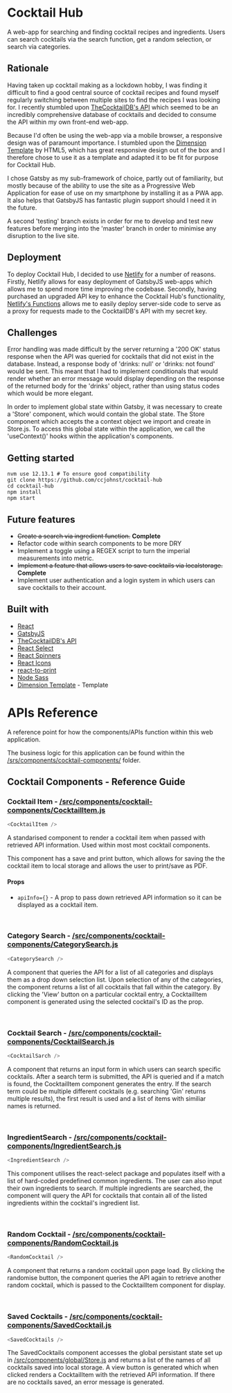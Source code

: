 # Cocktail Hub

A web-app for searching and finding cocktail recipes and ingredients. Users can search cocktails via the search function, get a random selection, or search via categories.

## Rationale

Having taken up cocktail making as a lockdown hobby, I was finding it difficult to find a good central source of cocktail recipes and found myself regularly switching between multiple sites to find the recipes I was looking for. I recently stumbled upon [TheCocktailDB's API](https://www.thecocktaildb.com/api.php) which seemed to be an incredibly comprehensive database of cocktails and decided to consume the API within my own front-end web-app.

Because I'd often be using the web-app via a mobile browser, a responsive design was of paramount importance. I stumbled upon the [Dimension Template](https://html5up.net/) by HTML5, which has great responsive design out of the box and I therefore chose to use it as a template and adapted it to be fit for purpose for Cocktail Hub.

I chose Gatsby as my sub-framework of choice, partly out of familiarity, but mostly because of the ability to use the site as a Progressive Web Application for ease of use on my smartphone by installing it as a PWA app. It also helps that GatsbyJS has fantastic plugin support should I need it in the future.

A second 'testing' branch exists in order for me to develop and test new features before merging into the 'master' branch in order to minimise any disruption to the live site.

## Deployment

To deploy Cocktail Hub, I decided to use [Netlify](https://www.netlify.com/) for a number of reasons. Firstly, Netlify allows for easy deployment of GatsbyJS web-apps which allows me to spend more time improving rhe codebase. Secondly, having purchased an upgraded API key to enhance the Cocktail Hub's functionality, [Netlify's Functions](https://www.netlify.com/products/functions/) allows me to easily deploy server-side code to serve as a proxy for requests made to the CocktailDB's API with my secret key.

## Challenges

Error handling was made difficult by the server returning a '200 OK' status response when the API was queried for cocktails that did not exist in the database. Instead, a response body of 'drinks: null' or 'drinks: not found' would be sent. This meant that I had to implement conditionals that would render whether an error message would display depending on the response of the returned body for the 'drinks' object, rather than using status codes which would be more elegant.

In order to implement global state within Gatsby, it was necessary to create a 'Store' component, which would contain the global state. The Store component which accepts the a context object we import and create in Store.js. To access this global state within the application, we call the 'useContext()' hooks within the application's components.

## Getting started

```
nvm use 12.13.1 # To ensure good compatibility
git clone https://github.com/ccjohnst/cocktail-hub
cd cocktail-hub
npm install
npm start
```

## Future features

- ~~Create a search via ingredient function.~~ **Complete**
- Refactor code within search components to be more DRY
- Implement a toggle using a REGEX script to turn the imperial measurements into metric.
- ~~Implement a feature that allows users to save cocktails via localstorage.~~ **Complete**
- Implement user authentication and a login system in which users can save cocktails to their account.

## Built with

- [React](https://reactjs.org/)
- [GatsbyJS](https://www.gatsbyjs.com/)
- [TheCocktailDB's API](https://www.thecocktaildb.com/api.php)
- [React Select](https://react-select.com/home)
- [React Spinners](https://www.npmjs.com/package/react-spinners)
- [React Icons](https://react-icons.github.io/react-icons/)
- [react-to-print](https://www.npmjs.com/package/react-to-print)
- [Node Sass](https://www.npmjs.com/package/node-sass)
- [Dimension Template](https://html5up.net/) - Template

# APIs Reference

A reference point for how the components/APIs function within this web application.

The business logic for this application can be found within the [/srs/components/cocktail-components/](/src/components/cocktail-components/) folder.

## Cocktail Components - Reference Guide

### Cocktail Item - [/src/components/cocktail-components/CocktailItem.js](/src/components/cocktail-components/CocktailItem.js)

```js
<CocktailItem />
```

A standarised component to render a cocktail item when passed with retrieved API information. Used within most most cocktail components.

This component has a save and print button, which allows for saving the the cocktail item to local storage and allows the user to print/save as PDF.

#### Props

- `apiInfo={}` - A prop to pass down retrieved API information so it can be displayed as a cocktail item.

<br>

### Category Search - [/src/components/cocktail-components/CategorySearch.js](/src/components/cocktail-components/CategorySearch.js)

```js
<CategorySearch />
```

A component that queries the API for a list of all categories and displays them as a drop down selection list. Upon selection of any of the categories, the component returns a list of all cocktails that fall within the category. By clicking the 'View' button on a particular cocktail entry, a CocktailItem component is generated using the selected cocktail's ID as the prop.

<br>

### Cocktail Search - [/src/components/cocktail-components/CocktailSearch.js](/src/components/cocktail-components/CocktailSearch.js)

```js
<CocktailSarch />
```

A component that returns an input form in which users can search specific cocktails. After a search term is submitted, the API is queried and if a match is found, the CocktailItem component generates the entry. If the search term could be multiple different cocktails (e.g. searching 'Gin' returns multiple results), the first result is used and a list of items with similiar names is returned.

<br>

### IngredientSearch - [/src/components/cocktail-components/IngredientSearch.js](/src/components/cocktail-components/IngredientSearch.js)

```js
<IngredientSearch />
```

This component utilises the react-select package and populates itself with a list of hard-coded predefined common ingredients. The user can also input their own ingredients to search. If multiple ingredients are searched, the component will query the API for cocktails that contain all of the listed ingredients within the cocktail's ingredient list.

<br>

### Random Cocktail - [/src/components/cocktail-components/RandomCocktail.js](/src/components/cocktail-components/RandomCocktail.js)

```js
<RandomCocktail />
```

A component that returns a random cocktail upon page load. By clicking the randomise button, the component queries the API again to retrieve another random cocktail, which is passed to the CocktailItem component for display.

<br>

### Saved Cocktails - [/src/components/cocktail-components/SavedCocktail.js](/src/components/cocktail-components/SavedCocktail.js)

```js
<SavedCocktails />
```

The SavedCocktails component accesses the global persistant state set up in [/src/components/global/Store.js](/src/components/global/Sotre.js) and returns a list of the names of all cocktails saved into local storage. A view button is generated which when clicked renders a CocktailItem with the retrieved API information. If there are no cocktails saved, an error message is generated.

<br>
